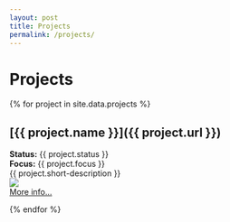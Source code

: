 ```yaml
---
layout: post
title: Projects
permalink: /projects/
---
```

# **Projects**
{% for project in site.data.projects %}
## **[{{ project.name }}]({{ project.url }})**
  <p>
    <strong>Status:</strong> {{ project.status }}<br>
    <strong>Focus:</strong> {{ project.focus }}<br>
    {{ project.short-description }} <br>
    <a class="post-link" href="{{ project.url }}"><img src="{{ project.image-path }}" style="width: {{ project.image-width }}; height: {{ project.image-height }}"/></a><br>
    <a class="post-link" href="{{ project.url }}">More info...</a>
  </p>
{% endfor %}
